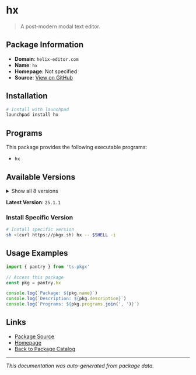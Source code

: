 # hx

> A post-modern modal text editor.

## Package Information

- **Domain**: `helix-editor.com`
- **Name**: `hx`
- **Homepage**: Not specified
- **Source**: [View on GitHub](https://github.com/pkgxdev/pantry/tree/main/projects/helix-editor.com/package.yml)

## Installation

```bash
# Install with launchpad
launchpad install hx
```

## Programs

This package provides the following executable programs:

- `hx`

## Available Versions

<details>
<summary>Show all 8 versions</summary>

- `25.1.1`, `25.1.0`, `24.7.0`, `24.3.0`, `23.10.0`
- `23.5.0`, `23.3.0`, `22.12.0`

</details>

**Latest Version**: `25.1.1`

### Install Specific Version

```bash
# Install specific version
sh <(curl https://pkgx.sh) hx -- $SHELL -i
```

## Usage Examples

```typescript
import { pantry } from 'ts-pkgx'

// Access this package
const pkg = pantry.hx

console.log(`Package: ${pkg.name}`)
console.log(`Description: ${pkg.description}`)
console.log(`Programs: ${pkg.programs.join(', ')}`)
```

## Links

- [Package Source](https://github.com/pkgxdev/pantry/tree/main/projects/helix-editor.com/package.yml)
- [Homepage](#)
- [Back to Package Catalog](../../package-catalog.md)

---

*This documentation was auto-generated from package data.*
